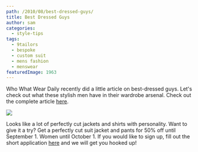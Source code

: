 ```yaml
---
path: /2010/08/best-dressed-guys/
title: Best Dressed Guys
author: sam
categories: 
  - style-tips
tags: 
  - 9tailors
  - bespoke
  - custom suit
  - mens fashion
  - menswear
featuredImage: 1963
---
```

Who What Wear Daily recently did a little article on best-dressed guys. Let's check out what these stylish men have in their wardrobe arsenal. Check out the complete article [here](http://www.whowhatwear.com/website/full-article/what-they-wear-stylish-guys/).

[![](http://1.bp.blogspot.com/_20LDsLnO2rk/TGQgoGwqcXI/AAAAAAAABAU/L5uK3DzNI0s/s1500/wtw-stylish-guys_FINAL%5B1%5D.jpg)](http://1.bp.blogspot.com/_20LDsLnO2rk/TGQgoGwqcXI/AAAAAAAABAU/L5uK3DzNI0s/s1600/wtw-stylish-guys_FINAL%5B1%5D.jpg)  

Looks like a lot of perfectly cut jackets and shirts with personality. Want to give it a try? Get a perfectly cut suit jacket and pants for 50% off until September 1. Women until October 1. If you would like to sign up, fill out the short application [here](https://spreadsheets.google.com/viewform?hl=en&formkey=dHV2QVp1M3ozbUx3V3JZYk9lRnRoRUE6MA#gid=0) and we will get you hooked up!